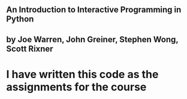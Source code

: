 ## An Introduction to Interactive Programming in Python 
## by Joe Warren, John Greiner, Stephen Wong, Scott Rixner

# I have written this code as the assignments for the course
